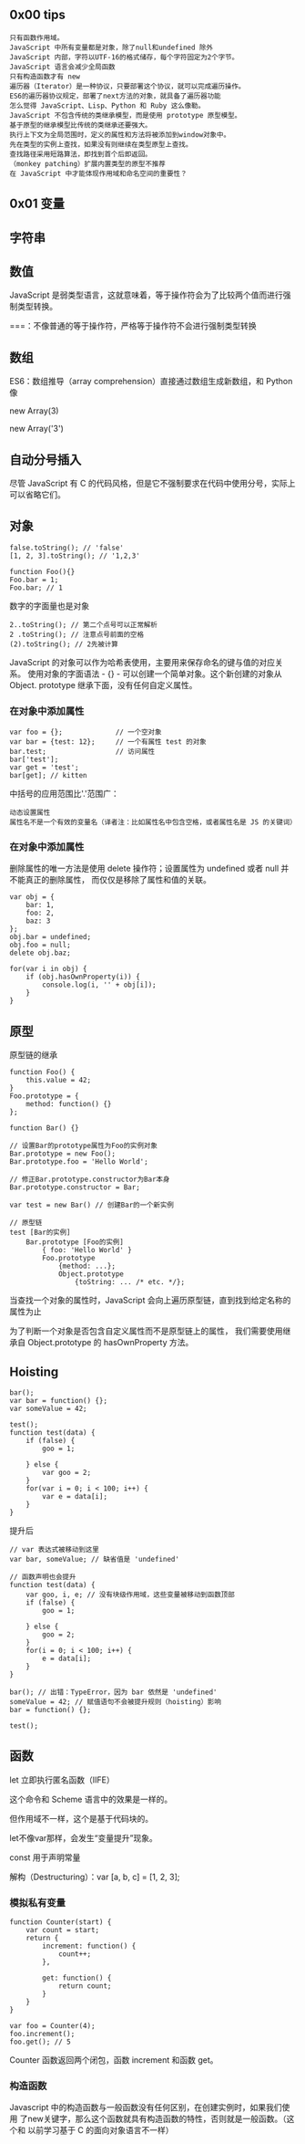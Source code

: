 ## 0x00 tips

    只有函数作用域。
    JavaScript 中所有变量都是对象，除了null和undefined 除外
    JavaScript 内部，字符以UTF-16的格式储存，每个字符固定为2个字节。
    JavaScript 语言会减少全局函数
    只有构造函数才有 new
    遍历器（Iterator）是一种协议，只要部署这个协议，就可以完成遍历操作。
    ES6的遍历器协议规定，部署了next方法的对象，就具备了遍历器功能
    怎么觉得 JavaScript、Lisp、Python 和 Ruby 这么像勒。
    JavaScript 不包含传统的类继承模型，而是使用 prototype 原型模型。
    基于原型的继承模型比传统的类继承还要强大。 
    执行上下文为全局范围时，定义的属性和方法将被添加到window对象中。
    先在类型的实例上查找，如果没有则继续在类型原型上查找。
    查找路径采用短路算法，即找到首个后即返回。
    （monkey patching）扩展内置类型的原型不推荐
    在 JavaScript 中才能体现作用域和命名空间的重要性？
    

## 0x01 变量

## 字符串

## 数值

JavaScript 是弱类型语言，这就意味着，等于操作符会为了比较两个值而进行强制类型转换。

===：不像普通的等于操作符，严格等于操作符不会进行强制类型转换

## 数组

ES6：数组推导（array comprehension）直接通过数组生成新数组，和 Python 像

new Array(3)

new Array('3')

## 自动分号插入
尽管 JavaScript 有 C 的代码风格，但是它不强制要求在代码中使用分号，实际上可以省略它们。

## 对象

```
false.toString(); // 'false'
[1, 2, 3].toString(); // '1,2,3'

function Foo(){}
Foo.bar = 1;
Foo.bar; // 1
```
数字的字面量也是对象
```
2..toString(); // 第二个点号可以正常解析
2 .toString(); // 注意点号前面的空格
(2).toString(); // 2先被计算
```

JavaScript 的对象可以作为哈希表使用，主要用来保存命名的键与值的对应关系。
使用对象的字面语法 - {} - 可以创建一个简单对象。这个新创建的对象从 Object.
prototype 继承下面，没有任何自定义属性。

### 在对象中添加属性
```
var foo = {};             // 一个空对象
var bar = {test: 12};     // 一个有属性 test 的对象
bar.test;                 // 访问属性
bar['test'];
var get = 'test';
bar[get]; // kitten
```
中括号的应用范围比'.'范围广：

    动态设置属性
    属性名不是一个有效的变量名（译者注：比如属性名中包含空格，或者属性名是 JS 的关键词）

### 在对象中添加属性

删除属性的唯一方法是使用 delete 操作符；设置属性为 undefined 或者 null
并不能真正的删除属性， 而仅仅是移除了属性和值的关联。

```
var obj = {
    bar: 1,
    foo: 2,
    baz: 3
};
obj.bar = undefined;
obj.foo = null;
delete obj.baz;

for(var i in obj) {
    if (obj.hasOwnProperty(i)) {
        console.log(i, '' + obj[i]);
    }
}
```
## 原型

原型链的继承
```
function Foo() {
    this.value = 42;
}
Foo.prototype = {
    method: function() {}
};

function Bar() {}

// 设置Bar的prototype属性为Foo的实例对象
Bar.prototype = new Foo();
Bar.prototype.foo = 'Hello World';

// 修正Bar.prototype.constructor为Bar本身
Bar.prototype.constructor = Bar;

var test = new Bar() // 创建Bar的一个新实例

// 原型链
test [Bar的实例]
    Bar.prototype [Foo的实例] 
        { foo: 'Hello World' }
        Foo.prototype
            {method: ...};
            Object.prototype
                {toString: ... /* etc. */};
```

当查找一个对象的属性时，JavaScript 会向上遍历原型链，直到找到给定名称的属性为止

为了判断一个对象是否包含自定义属性而不是原型链上的属性， 我们需要使用继承自 Object.prototype 的 hasOwnProperty 方法。

## Hoisting
```
bar();
var bar = function() {};
var someValue = 42;

test();
function test(data) {
    if (false) {
        goo = 1;

    } else {
        var goo = 2;
    }
    for(var i = 0; i < 100; i++) {
        var e = data[i];
    }
}
```

提升后

```
// var 表达式被移动到这里
var bar, someValue; // 缺省值是 'undefined'

// 函数声明也会提升
function test(data) {
    var goo, i, e; // 没有块级作用域，这些变量被移动到函数顶部
    if (false) {
        goo = 1;

    } else {
        goo = 2;
    }
    for(i = 0; i < 100; i++) {
        e = data[i];
    }
}

bar(); // 出错：TypeError，因为 bar 依然是 'undefined'
someValue = 42; // 赋值语句不会被提升规则（hoisting）影响
bar = function() {};

test();
```


## 函数


let 立即执行匿名函数（IIFE）

这个命令和 Scheme 语言中的效果是一样的。

但作用域不一样，这个是基于代码块的。

let不像var那样，会发生“变量提升”现象。

const 用于声明常量

解构（Destructuring）：var [a, b, c] = [1, 2, 3];

### 模拟私有变量

```
function Counter(start) {
    var count = start;
    return {
        increment: function() {
            count++;
        },

        get: function() {
            return count;
        }
    }
}

var foo = Counter(4);
foo.increment();
foo.get(); // 5
```
Counter 函数返回两个闭包，函数 increment 和函数 get。


### 构造函数
 Javascript 中的构造函数与一般函数没有任何区别，在创建实例时，如果我们使用
 了new关键字，那么这个函数就具有构造函数的特性，否则就是一般函数。（这个和
 以前学习基于 C 的面向对象语言不一样）


